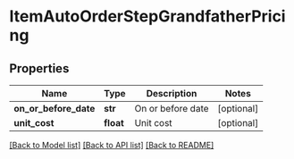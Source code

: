# ItemAutoOrderStepGrandfatherPricing

## Properties
Name | Type | Description | Notes
------------ | ------------- | ------------- | -------------
**on_or_before_date** | **str** | On or before date | [optional] 
**unit_cost** | **float** | Unit cost | [optional] 

[[Back to Model list]](../README.md#documentation-for-models) [[Back to API list]](../README.md#documentation-for-api-endpoints) [[Back to README]](../README.md)


